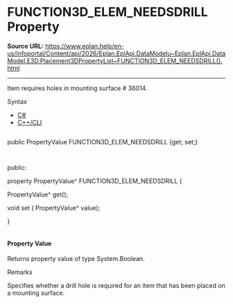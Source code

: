 # FUNCTION3D_ELEM_NEEDSDRILL Property

**Source URL:** https://www.eplan.help/en-us/Infoportal/Content/api/2026/Eplan.EplApi.DataModelu~Eplan.EplApi.DataModel.E3D.Placement3DPropertyList~FUNCTION3D_ELEM_NEEDSDRILL().html

---

Item requires holes in mounting surface # 36014.

Syntax

- [C#](#i-syntax-CS)
- [C++/CLI](#i-syntax-CPP2005)

```
```
public PropertyValue FUNCTION3D_ELEM_NEEDSDRILL {get; set;}
```
```

```
```
public:

property PropertyValue^ FUNCTION3D_ELEM_NEEDSDRILL {

   PropertyValue^ get();

   void set (    PropertyValue^ value);

}
```
```

#### Property Value

Returns property value of type System.Boolean.

Remarks

Specifies whether a drill hole is required for an item that has been placed on a mounting surface.
